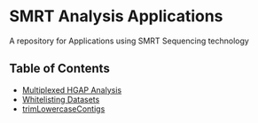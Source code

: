 # SMRT Analysis Applications

A repository for Applications using SMRT Sequencing technology

## Table of Contents

* [Multiplexed HGAP Analysis](https://github.com/PacificBiosciences/apps-scripts/blob/master/multiplexHGAP/)
* [Whitelisting Datasets](https://github.com/PacificBiosciences/apps-scripts/blob/master/datasetWhitelist/)
* [trimLowercaseContigs](https://github.com/PacificBiosciences/apps-scripts/blob/master/trimLowercaseContigs/)

